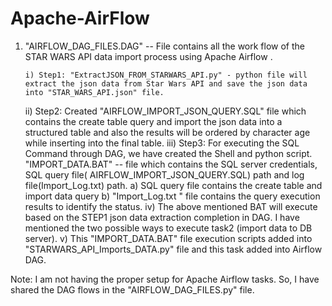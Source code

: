 # Apache-AirFlow


1) "AIRFLOW_DAG_FILES.DAG" -- File contains all the work flow of the STAR WARS API data import process using Apache Airflow .

       i) Step1: "ExtractJSON_FROM_STARWARS_API.py" - python file will extract the json data from Star Wars API and save the json data into "STAR_WARS_API.json" file.
      ii) Step2: Created "AIRFLOW_IMPORT_JSON_QUERY.SQL" file which contains the create table query and import the json data into a structured table
and also the results will be ordered by character age while inserting into the final table.
     iii) Step3: For executing the SQL Command through DAG, we have created the Shell and python script. "IMPORT_DATA.BAT" -- file which contains the SQL server credentials, SQL query file( AIRFLOW_IMPORT_JSON_QUERY.SQL) path and log file(Import_Log.txt) path.
                      a) SQL query file contains the create table and import data query
                      b) "Import_Log.txt " file contains the query execution results to identify the status.
     iv) The above mentioned BAT will execute based on the STEP1 json data extraction completion in DAG. I have mentioned the two possible ways to execute task2 (import data to DB server).
     v) This "IMPORT_DATA.BAT" file execution scripts added into "STARWARS_API_Imports_DATA.py" file and this task added into Airflow DAG.

Note: I am not having the proper setup for Apache Airflow tasks. So, I have shared the DAG flows in the "AIRFLOW_DAG_FILES.py" file.




